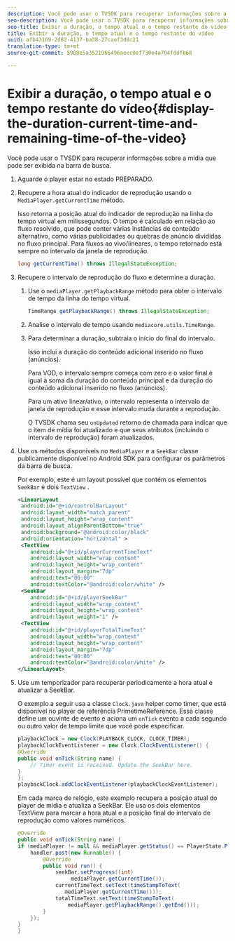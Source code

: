 ```yaml
---
description: Você pode usar o TVSDK para recuperar informações sobre a mídia que pode ser exibida na barra de busca.
seo-description: Você pode usar o TVSDK para recuperar informações sobre a mídia que pode ser exibida na barra de busca.
seo-title: Exibir a duração, o tempo atual e o tempo restante do vídeo
title: Exibir a duração, o tempo atual e o tempo restante do vídeo
uuid: afb43169-2d82-4137-ba38-27caef3d8c21
translation-type: tm+mt
source-git-commit: 5908e5a3521966496aeec0ef730e4a704fddfb68

---
```



# Exibir a duração, o tempo atual e o tempo restante do vídeo{#display-the-duration-current-time-and-remaining-time-of-the-video}

Você pode usar o TVSDK para recuperar informações sobre a mídia que pode ser exibida na barra de busca.

1. Aguarde o player estar no estado PREPARADO.
1. Recupere a hora atual do indicador de reprodução usando o `MediaPlayer.getCurrentTime` método.

   Isso retorna a posição atual do indicador de reprodução na linha do tempo virtual em milissegundos. O tempo é calculado em relação ao fluxo resolvido, que pode conter várias instâncias de conteúdo alternativo, como várias publicidades ou quebras de anúncio divididas no fluxo principal. Para fluxos ao vivo/lineares, o tempo retornado está sempre no intervalo da janela de reprodução.

   ```java
   long getCurrentTime() throws IllegalStateException;
   ```

1. Recupere o intervalo de reprodução do fluxo e determine a duração.
   1. Use o `mediaPlayer.getPlaybackRange` método para obter o intervalo de tempo da linha do tempo virtual.

      ```java
      TimeRange getPlaybackRange() throws IllegalStateException;
      ```

   1. Analise o intervalo de tempo usando `mediacore.utils.TimeRange`.
   1. Para determinar a duração, subtraia o início do final do intervalo.

      Isso inclui a duração do conteúdo adicional inserido no fluxo (anúncios).

      Para VOD, o intervalo sempre começa com zero e o valor final é igual à soma da duração do conteúdo principal e da duração do conteúdo adicional inserido no fluxo (anúncios).

      Para um ativo linear/ativo, o intervalo representa o intervalo da janela de reprodução e esse intervalo muda durante a reprodução.

      O TVSDK chama seu `onUpdated` retorno de chamada para indicar que o item de mídia foi atualizado e que seus atributos (incluindo o intervalo de reprodução) foram atualizados.

1. Use os métodos disponíveis no `MediaPlayer` e a `SeekBar` classe publicamente disponível no Android SDK para configurar os parâmetros da barra de busca.

   Por exemplo, este é um layout possível que contém os elementos `SeekBar` e dois `TextView` .

   ```xml
   <LinearLayout 
    android:id="@+id/controlBarLayout" 
    android:layout_width="match_parent" 
    android:layout_height="wrap_content" 
    android:layout_alignParentBottom="true" 
    android:background="@android:color/black" 
    android:orientation="horizontal" > 
    <TextView 
       android:id="@+id/playerCurrentTimeText" 
       android:layout_width="wrap_content" 
       android:layout_height="wrap_content" 
       android:layout_margin="7dp" 
       android:text="00:00" 
       android:textColor="@android:color/white" /> 
    <SeekBar 
       android:id="@+id/playerSeekBar" 
       android:layout_width="wrap_content" 
       android:layout_height="wrap_content" 
       android:layout_weight="1" /> 
    <TextView 
       android:id="@+id/playerTotalTimeText" 
       android:layout_width="wrap_content" 
       android:layout_height="wrap_content" 
       android:layout_margin="7dp" 
       android:text="00:00" 
       android:textColor="@android:color/white" /> 
   </LinearLayout>
   ```

1. Use um temporizador para recuperar periodicamente a hora atual e atualizar a SeekBar.

   O exemplo a seguir usa a classe `Clock.java` helper como timer, que está disponível no player de referência PrimetimeReference. Essa classe define um ouvinte de evento e aciona um `onTick` evento a cada segundo ou outro valor de tempo limite que você pode especificar.

   ```java
   playbackClock = new Clock(PLAYBACK_CLOCK, CLOCK_TIMER); 
   playbackClockEventListener = new Clock.ClockEventListener() { 
   @Override 
   public void onTick(String name) { 
       // Timer event is received. Update the SeekBar here. 
   } 
   }; 
   playbackClock.addClockEventListener(playbackClockEventListener);
   ```

   Em cada marca de relógio, este exemplo recupera a posição atual do player de mídia e atualiza a SeekBar. Ele usa os dois elementos TextView para marcar a hora atual e a posição final do intervalo de reprodução como valores numéricos.

   ```java
   @Override 
   public void onTick(String name) { 
   if (mediaPlayer != null && mediaPlayer.getStatus() == PlayerState.PLAYING) { 
       handler.post(new Runnable() { 
           @Override 
           public void run() { 
               seekBar.setProgress((int)  
                    mediaPlayer.getCurrentTime()); 
               currentTimeText.setText(timeStampToText( 
                  mediaPlayer.getCurrentTime())); 
               totalTimeText.setText(timeStampToText( 
                   mediaPlayer.getPlaybackRange().getEnd())); 
           } 
       }); 
   } 
   }
   ```

